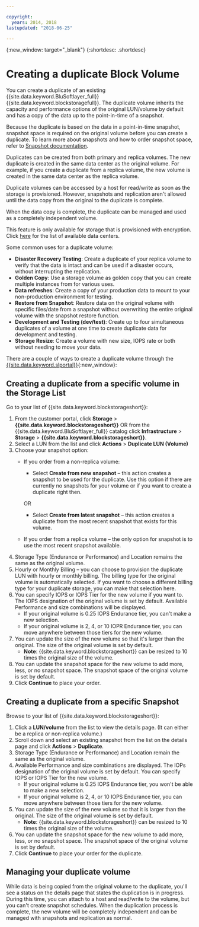 ```yaml
---

copyright:
  years: 2014, 2018
lastupdated: "2018-06-25"

---
```

{:new_window: target="_blank"}
{:shortdesc: .shortdesc}

# Creating a duplicate Block Volume

You can create a duplicate of an existing {{site.data.keyword.BluSoftlayer_full}} {{site.data.keyword.blockstoragefull}}. The duplicate volume inherits the capacity and performance options of the original LUN/volume by default and has a copy of the data up to the point-in-time of a snapshot.   

Because the duplicate is based on the data in a point-in-time snapshot, snapshot space is required on the original volume before you can create a duplicate. To learn more about snapshots and how to order snapshot space, refer to [Snapshot documentation](snapshots.html).  

Duplicates can be created from both primary and replica volumes. The new duplicate is created in the same data center as the original volume. For example, if you create a duplicate from a replica volume, the new volume is created in the same data center as the replica volume.    

Duplicate volumes can be accessed by a host for read/write as soon as the storage is provisioned. However, snapshots and replication aren't allowed until the data copy from the original to the duplicate is complete. 

When the data copy is complete, the duplicate can be managed and used as a completely independent volume. 

This feature is only available for storage that is provisioned with encryption. Click [here](new-ibm-block-and-file-storage-location-and-features.html) for the list of available data centers.

Some common uses for a duplicate volume:
- **Disaster Recovery Testing**: Create a duplicate of your replica volume to verify that the data is intact and can be used if a disaster occurs, without interrupting the replication. 
- **Golden Copy**: Use a storage volume as golden copy that you can create multiple instances from for various uses. 
- **Data refreshes**: Create a copy of your production data to mount to your non-production environment for testing. 
- **Restore from Snapshot**: Restore data on the original volume with specific files/date from a snapshot without overwriting the entire original volume with the snapshot restore function. 
- **Development and Testing (dev/test)**: Create up to four simultaneous duplicates of a volume at one time to create duplicate data for development and testing. 
- **Storage Resize**: Create a volume with new size, IOPS rate or both without needing to move your data.  
	

There are a couple of ways to create a duplicate volume through the [{{site.data.keyword.slportal}}](https://control.softlayer.com/){:new_window}: 

## Creating a duplicate from a specific volume in the Storage List

Go to your list of {{site.data.keyword.blockstorageshort}}:

1. From the customer portal, click **Storage** > **{{site.data.keyword.blockstorageshort}}** OR from the {{site.data.keyword.BluSoftlayer_full}} catalog click **Infrastructure** > **Storage** > **{{site.data.keyword.blockstorageshort}}**. 
2. Select a LUN from the list and click **Actions** > **Duplicate LUN (Volume)** 
3. Choose your snapshot option: 
    - If you order from a non-replica volume:
      - Select **Create from new snapshot** – this action creates a snapshot to be used for the duplicate. Use this option if there are currently no snapshots for your volume or if you want to create a duplicate right then.
    
      OR 
      - Select **Create from latest snapshot** – this action creates a duplicate from the most recent snapshot that exists for this volume. 
    - If you order from a replica volume – the only option for snapshot is to use the most recent snapshot available. 
4. Storage Type (Endurance or Performance) and Location remains the same as the original volume.
5. Hourly or Monthly Billing – you can choose to provision the duplicate LUN with hourly or monthly billing. The billing type for the original volume is automatically selected. If you want to choose a different billing type for your duplicate storage, you can make that selection here. 
5. You can specify IOPS or IOPS Tier for the new volume if you want to. The IOPS designation of the original volume is set by default. Available Performance and size combinations will be displayed.
    - If your original volume is 0.25 IOPS Endurance tier, you can't make a new selection. 
    - If your original volume is 2, 4, or 10 IOPR Endurance tier, you can move anywhere between those tiers for the new volume. 
6. You can update the size of the new volume so that it's larger than the original. The size of the original volume is set by default. 
    - **Note**: {{site.data.keyword.blockstorageshort}} can be resized to 10 times the original size of the volume. 
7. You can update the snapshot space for the new volume to add more, less, or no snapshot space. The snapshot space of the original volume is set by default. 
8. Click **Continue** to place your order. 



## Creating a duplicate from a specific Snapshot

Browse to your list of {{site.data.keyword.blockstorageshort}}:

1. Click a **LUN/volume** from the list to view the details page. (It can either be a replica or non-replica volume.) 
2. Scroll down and select an existing snapshot from the list on the details page and click **Actions** > **Duplicate**.   
3. Storage Type (Endurance or Performance) and Location remain the same as the original volume. 
4. Available Performance and size combinations are displayed. The IOPs designation of the original volume is set by default. You can specify IOPS or IOPS Tier for the new volume. 
    - If your original volume is 0.25 IOPS Endurance tier, you won't be able to make a new selection. 
    - If your original volume is 2, 4, or 10 IOPS Endurance tier, you can move anywhere between those tiers for the new volume. 
5. You can update the size of the new volume so that it is larger than the original. The size of the original volume is set by default. 
    - **Note**: {{site.data.keyword.blockstorageshort}} can be resized to 10 times the original size of the volume. 
6. You can update the snapshot space for the new volume to add more, less, or no snapshot space. The snapshot space of the original volume is set by default. 
7. Click **Continue** to place your order for the duplicate. 


## Managing your duplicate volume

While data is being copied from the original volume to the duplicate, you'll see a status on the details page that states the duplication is in progress. During this time, you can attach to a host and read/write to the volume, but you can't create snapshot schedules. When the duplication process is complete, the new volume will be completely independent and can be managed with snapshots and replication as normal. 
